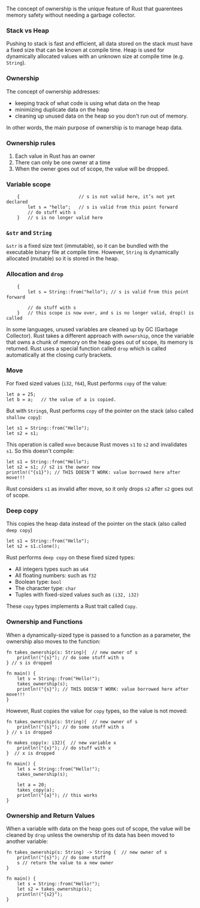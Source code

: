 The concept of ownership is the unique feature of Rust that guarentees memory safety without needing a garbage collector. 

### Stack vs Heap
Pushing to stack is fast and efficient, all data stored on the stack must have a fixed size that can be known at compile time. Heap is used for dynamically allocated values with an unknown size at compile time (e.g. `String`). 

### Ownership
The concept of ownership addresses:
- keeping track of what code is using what data on the heap
- minimizing duplicate data on the heap
- cleaning up unused data on the heap so you don't run out of memory.      

In other words, the main purpose of ownership is to manage heap data.

### Ownership rules
1. Each value in Rust has an owner
2. There can only be one owner at a time
3. When the owner goes out of scope, the value will be dropped. 

### Variable scope
```
    {                      // s is not valid here, it’s not yet declared
        let s = "hello";   // s is valid from this point forward
        // do stuff with s
    }   // s is no longer valid here
```

### `&str` and `String`
`&str` is a fixed size text (immutable), so it can be bundled with the executable binary file at compile time. However, `String` is dynamically allocated (mutable) so it is stored in the heap. 

### Allocation and `drop` 
```
    {
        let s = String::from("hello"); // s is valid from this point forward

        // do stuff with s
    }   // this scope is now over, and s is no longer valid, drop() is called
```
In some languages, unused variables are cleaned up by GC (Garbage Collector). Rust takes a different approach with `ownership`, once the variable that owns a chunk of memory on the heap goes out of scope, its memory is returned. Rust uses a special function called `drop` which is called automatically at the closing curly brackets. 

### Move
For fixed sized values (`i32`, `f64`), Rust performs `copy` of the value:
```
let a = 25;
let b = a;   // the value of a is copied.
```
But with `String`s, Rust performs `copy` of the pointer on the stack (also called `shallow copy`):
```
let s1 = String::from("Hello");
let s2 = s1;
```
This operation is called `move` because Rust moves `s1` to `s2` and invalidates `s1`. So this doesn't compile:
```
let s1 = String::from("Hello");
let s2 = s1; // s2 is the owner now
println!("{s1}"); // THIS DOESN'T WORK: value borrowed here after move!!!
```
Rust considers `s1` as invalid after move, so it only drops `s2` after `s2` goes out of scope.

### Deep copy
This copies the heap data instead of the pointer on the stack (also called `deep copy`)
```
let s1 = String::from("Hello");
let s2 = s1.clone();
```
Rust performs `deep copy` on these fixed sized types:
- All integers types such as `u64`
- All floating numbers: such as `f32`
- Boolean type: `bool`
- The character type: `char`
- Tuples with fixed-sized values such as `(i32, i32)`

These `copy` types implements a Rust trait called `Copy`.

### Ownership and Functions
When a dynamically-sized type is passed to a function as a parameter, the ownership also moves to the function:
```
fn takes_ownership(s: String){  // new owner of s
    println!("{s}"); // do some stuff with s
} // s is dropped

fn main() {
    let s = String::from("Hello!");
    takes_ownership(s);
    println!("{s}"); // THIS DOESN'T WORK: value borrowed here after move!!!
}
```
However, Rust copies the value for `copy` types, so the value is not moved:
```
fn takes_ownership(s: String){  // new owner of s
    println!("{s}"); // do some stuff with s
} // s is dropped

fn makes_copy(x: i32){  // new variable x
    println!("{x}"); // do stuff with x
}  // x is dropped

fn main() {
    let s = String::from("Hello!");
    takes_ownership(s);

    let a = 20;
    takes_copy(a);
    println!("{a}"); // this works
}
```

### Ownership and Return Values
When a variable with data on the heap goes out of scope, the value will be cleaned by `drop` unless the ownership of its data has been moved to another variable:
```
fn takes_ownership(s: String) -> String {  // new owner of s
    println!("{s}"); // do some stuff
    s // return the value to a new owner
}

fn main() {
    let s = String::from("Hello!");
    let s2 = takes_ownership(s);
    println!("{s2}");
}
```
